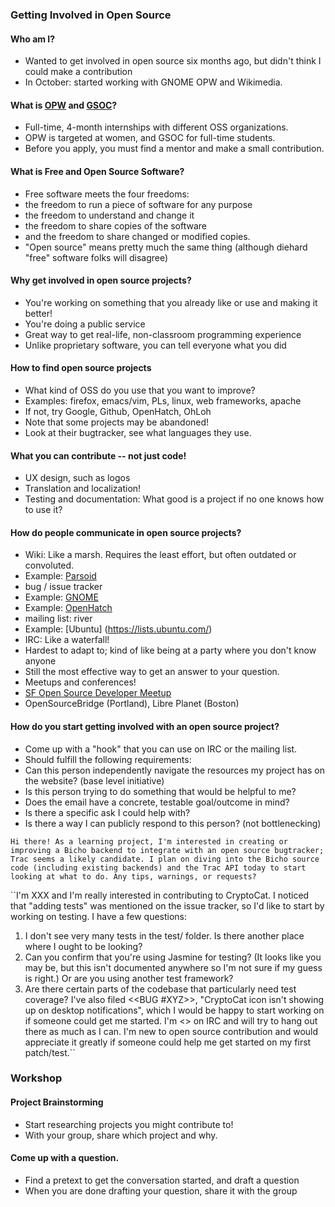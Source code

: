 ### Getting Involved in Open Source

#### Who am I?
* Wanted to get involved in open source six months ago, but didn't think I could make a contribution
* In October: started working with GNOME OPW and Wikimedia.

#### What is [OPW](https://wiki.gnome.org/OutreachProgramForWomen) and [GSOC](http://www.mediawiki.org/wiki/Google_Summer_of_Code_2014)?
* Full-time, 4-month internships with different OSS organizations.
* OPW is targeted at women, and GSOC for full-time students.
* Before you apply, you must find a mentor and make a small contribution.

#### What is Free and Open Source Software?
* Free software meets the four freedoms:
 * the freedom to run a piece of software for any purpose
 * the freedom to understand and change it
 * the freedom to share copies of the software
 * and the freedom to share changed or modified copies.
* "Open source" means pretty much the same thing (although diehard "free" software folks will disagree)

#### Why get involved in open source projects?
* You're working on something that you already like or use and making it better!
* You're doing a public service
* Great way to get real-life, non-classroom programming experience
* Unlike proprietary software, you can tell everyone what you did

#### How to find open source projects
* What kind of OSS do you use that you want to improve?
* Examples: firefox, emacs/vim, PLs, linux, web frameworks, apache
* If not, try Google, Github, OpenHatch, OhLoh
 * Note that some projects may be abandoned!
 * Look at their bugtracker, see what languages they use.

#### What you can contribute -- not just code!
* UX design, such as logos
* Translation and localization!
* Testing and documentation: What good is a project if no one knows how to use it? 

#### How do people communicate in open source projects?
* Wiki: Like a marsh. Requires the least effort, but often outdated or convoluted.
 * Example: [Parsoid](www.mediawiki.org/wiki/Parsoid)
* bug / issue tracker
 * Example: [GNOME](https://bugzilla.gnome.org/buglist.cgi?bug_status=UNCONFIRMED&bug_status=NEW&bug_status=ASSIGNED&bug_status=REOPENED&product=Gnumeric&query_format=advanced&order=bug_status%2Cpriority%2Cassigned_to%2Cbug_id&query_based_on=)
 * Example: [OpenHatch](http://openhatch.org/bugs/)
* mailing list: river
 * Example: [Ubuntu] (https://lists.ubuntu.com/)
* IRC: Like a waterfall!
 * Hardest to adapt to; kind of like being at a party where you don't know anyone
 * Still the most effective way to get an answer to your question.
* Meetups and conferences!
 * [SF Open Source Developer Meetup](http://www.meetup.com/San-Francisco-Open-Source-Developers/)
 * OpenSourceBridge (Portland), Libre Planet (Boston)

#### How do you start getting involved with an open source project?
* Come up with a "hook" that you can use on IRC or the mailing list. 
* Should fulfill the following requirements:
 * Can this person independently navigate the resources my project has on the website? (base level initiative)
 * Is this person trying to do something that would be helpful to me?
 * Does the email have a concrete, testable goal/outcome in mind?
 * Is there a specific ask I could help with?
 * Is there a way I can publicly respond to this person? (not bottlenecking)

``Hi there! As a learning project, I'm interested in creating or improving a
Bicho backend to integrate with an open source bugtracker; Trac seems a
likely candidate. I plan on diving into the Bicho source code (including
existing backends) and the Trac API today to start looking at what to do.
Any tips, warnings, or requests?``

``I'm XXX and I'm really interested in contributing to CryptoCat. I noticed that "adding tests" was mentioned on the issue tracker, so I'd like to start by working on testing. I have a few questions:
1. I don't see very many tests in the test/ folder. Is there another place where I ought to be looking?
2. Can you confirm that you're using Jasmine for testing? (It looks like you may be, but this isn't documented anywhere so I'm not sure if my guess is right.) Or are you using another test framework?
3. Are there certain parts of the codebase that particularly need test coverage?
I've also filed <<BUG #XYZ>>, "CryptoCat icon isn't showing up on desktop notifications", which I would be happy to start working on if someone could get me started. I'm <<NICKNAME>> on IRC and will try to hang out there as much as I can. I'm new to open source contribution and would appreciate it greatly if someone could help me get started on my first patch/test.``

### Workshop

#### Project Brainstorming
* Start researching projects you might contribute to!
* With your group, share which project and why.

#### Come up with a question.
* Find a pretext to get the conversation started, and draft a question
* When you are done drafting your question, share it with the group
